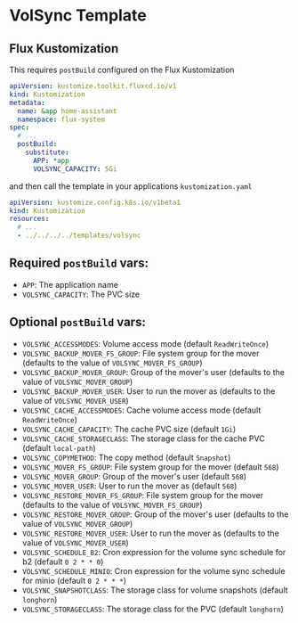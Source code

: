 # VolSync Template

## Flux Kustomization

This requires `postBuild` configured on the Flux Kustomization

```yaml
apiVersion: kustomize.toolkit.fluxcd.io/v1
kind: Kustomization
metadata:
  name: &app home-assistant
  namespace: flux-system
spec:
  # ...
  postBuild:
    substitute:
      APP: *app
      VOLSYNC_CAPACITY: 5Gi
```

and then call the template in your applications `kustomization.yaml`

```yaml
apiVersion: kustomize.config.k8s.io/v1beta1
kind: Kustomization
resources:
  # ...
  - ../../../../templates/volsync
```

## Required `postBuild` vars:

- `APP`: The application name
- `VOLSYNC_CAPACITY`: The PVC size

## Optional `postBuild` vars:

- `VOLSYNC_ACCESSMODES`: Volume access mode (default `ReadWriteOnce`)
- `VOLSYNC_BACKUP_MOVER_FS_GROUP`: File system group for the mover (defaults to the value of `VOLSYNC_MOVER_FS_GROUP`)
- `VOLSYNC_BACKUP_MOVER_GROUP`: Group of the mover's user (defaults to the value of `VOLSYNC_MOVER_GROUP`)
- `VOLSYNC_BACKUP_MOVER_USER`: User to run the mover as (defaults to the value of `VOLSYNC_MOVER_USER`)
- `VOLSYNC_CACHE_ACCESSMODES`: Cache volume access mode (default `ReadWriteOnce`)
- `VOLSYNC_CACHE_CAPACITY`: The cache PVC size (default `1Gi`)
- `VOLSYNC_CACHE_STORAGECLASS`: The storage class for the cache PVC (default `local-path`)
- `VOLSYNC_COPYMETHOD`: The copy method (default `Snapshot`)
- `VOLSYNC_MOVER_FS_GROUP`: File system group for the mover (default `568`)
- `VOLSYNC_MOVER_GROUP`: Group of the mover's user (default `568`)
- `VOLSYNC_MOVER_USER`: User to run the mover as (default `568`)
- `VOLSYNC_RESTORE_MOVER_FS_GROUP`: File system group for the mover (defaults to the value of `VOLSYNC_MOVER_FS_GROUP`)
- `VOLSYNC_RESTORE_MOVER_GROUP`: Group of the mover's user (defaults to the value of `VOLSYNC_MOVER_GROUP`)
- `VOLSYNC_RESTORE_MOVER_USER`: User to run the mover as (defaults to the value of `VOLSYNC_MOVER_USER`)
- `VOLSYNC_SCHEDULE_B2`: Cron expression for the volume sync schedule for b2 (default `0 2 * * 0`)
- `VOLSYNC_SCHEDULE_MINIO`: Cron expression for the volume sync schedule for minio (default `0 2 * * *`)
- `VOLSYNC_SNAPSHOTCLASS`: The storage class for volume snapshots (default `longhorn`)
- `VOLSYNC_STORAGECLASS`: The storage class for the PVC (default `longhorn`)
